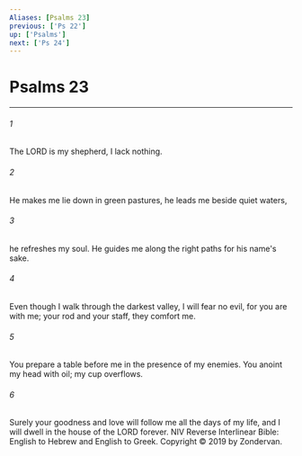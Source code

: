 ```yaml
---
Aliases: [Psalms 23]
previous: ['Ps 22']
up: ['Psalms']
next: ['Ps 24']
---
```

# Psalms 23

***


###### 1 
The LORD is my shepherd, I lack nothing. 

###### 2 
He makes me lie down in green pastures, he leads me beside quiet waters, 

###### 3 
he refreshes my soul. He guides me along the right paths for his name's sake. 

###### 4 
Even though I walk through the darkest valley, I will fear no evil, for you are with me; your rod and your staff, they comfort me. 

###### 5 
You prepare a table before me in the presence of my enemies. You anoint my head with oil; my cup overflows. 

###### 6 
Surely your goodness and love will follow me all the days of my life, and I will dwell in the house of the LORD forever. NIV Reverse Interlinear Bible: English to Hebrew and English to Greek. Copyright © 2019 by Zondervan.
